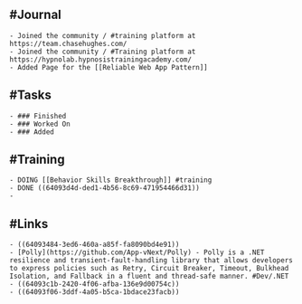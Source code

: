 ## #Journal
	- Joined the community / #training platform at https://team.chasehughes.com/
	- Joined the community / #Training platform at https://hypnolab.hypnosistrainingacademy.com/
	- Added Page for the [[Reliable Web App Pattern]]
## #Tasks
	- ### Finished
	- ### Worked On
	- ### Added
## #Training
	- DOING [[Behavior Skills Breakthrough]] #training
	- DONE ((64093d4d-ded1-4b56-8c69-471954466d31))
	-
## #Links
	- ((64093484-3ed6-460a-a85f-fa8090bd4e91))
	- [Polly](https://github.com/App-vNext/Polly) - Polly is a .NET resilience and transient-fault-handling library that allows developers to express policies such as Retry, Circuit Breaker, Timeout, Bulkhead Isolation, and Fallback in a fluent and thread-safe manner. #Dev/.NET
	- ((64093c1b-2420-4f06-afba-136e9d00754c))
	- ((64093f06-3ddf-4a05-b5ca-1bdace23facb))